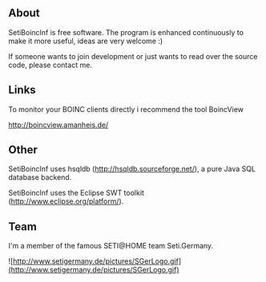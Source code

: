 ## About ##

SetiBoincInf is free software. The program is enhanced continuously to make it more useful, ideas are very welcome :)

If someone wants to join development or just wants to read over the source code, please contact me.


## Links ##

To monitor your BOINC clients directly i recommend the tool BoincView

http://boincview.amanheis.de/

## Other ##

SetiBoincInf uses hsqldb (http://hsqldb.sourceforge.net/), a pure Java SQL database backend.

SetiBoincInf uses the Eclipse SWT toolkit (http://www.eclipse.org/platform/).


## Team ##

I'm a member of the famous SETI@HOME team Seti.Germany.

![http://www.setigermany.de/pictures/SGerLogo.gif](http://www.setigermany.de/pictures/SGerLogo.gif)